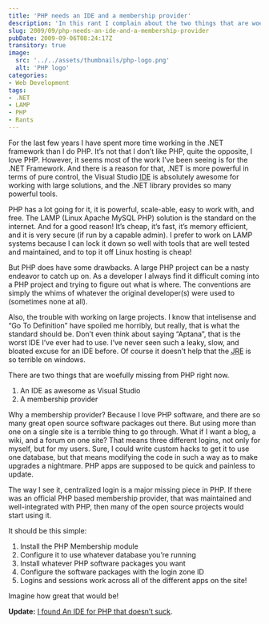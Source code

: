 ```yaml
---
title: 'PHP needs an IDE and a membership provider'
description: 'In this rant I complain about the two things that are woefully missing for PHP development right now: An IDE as awesome as Visual Studio and a membership provider.'
slug: 2009/09/php-needs-an-ide-and-a-membership-provider
pubDate: 2009-09-06T08:24:17Z
transitory: true
image:
  src: '../../assets/thumbnails/php-logo.png'
  alt: 'PHP logo'
categories:
- Web Development
tags:
- .NET
- LAMP
- PHP
- Rants
---
```


For the last few years I have spent more time working in the .NET framework than I do PHP. It’s not that I don’t like PHP, quite the opposite, I love PHP. However, it seems most of the work I’ve been seeing is for the .NET Framework. And there is a reason for that, .NET is more powerful in terms of pure control, the Visual Studio <abbr title="Integrated Development Environment">IDE</abbr> is absolutely awesome for working with large solutions, and the .NET library provides so many powerful tools.

PHP has a lot going for it, it is powerful, scale-able, easy to work with, and free. The <abbr>LAMP</abbr> (Linux Apache MySQL PHP) solution is the standard on the internet. And for a good reason! It’s cheap, it’s fast, it’s memory efficient, and it is very secure (if run by a capable admin). I prefer to work on LAMP systems because I can lock it down so well with tools that are well tested and maintained, and to top it off Linux hosting is cheap!

But PHP does have some drawbacks. A large PHP project can be a nasty endeavor to catch up on. As a developer I always find it difficult coming into a PHP project and trying to figure out what is where. The conventions are simply the whims of whatever the original developer(s) were used to (sometimes none at all).

<!-- more -->

Also, the trouble with working on large projects. I know that intelisense and “Go To Definition” have spoiled me horribly, but really, that is what the standard should be. Don’t even think about saying “Aptana”, that is the worst IDE I’ve ever had to use. I’ve never seen such a leaky, slow, and bloated excuse for an IDE before. Of course it doesn’t help that the <abbr title="Java Runtime Environment">JRE</abbr> is so terrible on windows.

There are two things that are woefully missing from PHP right now.

 1. An IDE as awesome as Visual Studio
 2. A membership provider

Why a membership provider? Because I love PHP software, and there are so many great open source software packages out there. But using more than one on a single site is a terrible thing to go through. What if I want a blog, a wiki, and a forum on one site? That means three different logins, not only for myself, but for my users. Sure, I could write custom hacks to get it to use one database, but that means modifying the code in such a way as to make upgrades a nightmare. PHP apps are supposed to be quick and painless to update.

The way I see it, centralized login is a major missing piece in PHP. If there was an official PHP based membership provider, that was maintained and well-integrated with PHP, then many of the open source projects would start using it.

It should be this simple:

 1. Install the PHP Membership module
 2. Configure it to use whatever database you’re running
 3. Install whatever PHP software packages you want
 4. Configure the software packages with the login zone ID
 5. Logins and sessions work across all of the different apps on the site!

Imagine how great that would be!

**Update:** [I found An IDE for PHP that doesn’t suck](/2010/01/an-ide-for-php-that-doesnt-suck/).
